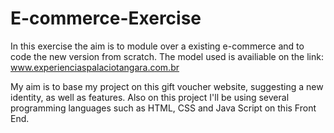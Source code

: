 # E-commerce-Exercise
In this exercise the aim is to module over a existing e-commerce and to code the new version from scratch. 
The model used is availiable on the link: www.experienciaspalaciotangara.com.br

My aim is to base my project on this gift voucher website, suggesting a new identity, as well as features. 
Also on this project I'll be using several programming languages such as HTML, CSS and Java Script on this Front End. 
